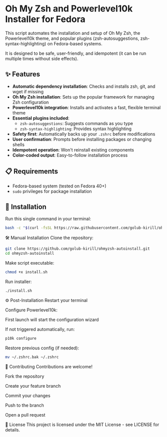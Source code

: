 # Oh My Zsh and Powerlevel10k Installer for Fedora

This script automates the installation and setup of Oh My Zsh, the Powerlevel10k theme, and popular plugins (zsh-autosuggestions, zsh-syntax-highlighting) on Fedora-based systems.

It is designed to be safe, user-friendly, and idempotent (it can be run multiple times without side effects).

## ✨ Features

- **Automatic dependency installation**: Checks and installs zsh, git, and wget if missing
- **Oh My Zsh installation**: Sets up the popular framework for managing Zsh configuration
- **Powerlevel10k integration**: Installs and activates a fast, flexible terminal theme
- **Essential plugins included**:
  - `zsh-autosuggestions`: Suggests commands as you type
  - `zsh-syntax-highlighting`: Provides syntax highlighting
- **Safety first**: Automatically backs up your `.zshrc` before modifications
- **User confirmation**: Prompts before installing packages or changing shells
- **Idempotent operation**: Won't reinstall existing components
- **Color-coded output**: Easy-to-follow installation process

## 📋 Requirements
- Fedora-based system (tested on Fedora 40+)
- `sudo` privileges for package installation

## 🚀 Installation
Run this single command in your terminal:
```bash
bash -c "$(curl -fsSL https://raw.githubusercontent.com/golub-kirill/ohmyzsh-autoinstall/refs/heads/main/install.sh)"
```

🛠️ Manual Installation
Clone the repository:

```bash
git clone https://github.com/golub-kirill/ohmyzsh-autoinstall.git
cd ohmyzsh-autoinstall
```

Make script executable:

```bash
chmod +x install.sh
```

Run installer:

```bash
./install.sh
```

⚙️ Post-Installation
Restart your terminal

Configure Powerlevel10k:

First launch will start the configuration wizard

If not triggered automatically, run:

```bash
p10k configure
```

Restore previous config (if needed):

```bash
mv ~/.zshrc.bak ~/.zshrc
```


🤝 Contributing
Contributions are welcome!

Fork the repository

Create your feature branch

Commit your changes

Push to the branch

Open a pull request

📄 License
This project is licensed under the MIT License - see LICENSE for details.
